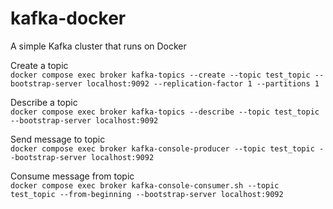 # kafka-docker
A simple Kafka cluster that runs on Docker

Create a topic  
```docker compose exec broker kafka-topics --create --topic test_topic --bootstrap-server localhost:9092 --replication-factor 1 --partitions 1```

Describe a topic  
```docker compose exec broker kafka-topics --describe --topic test_topic --bootstrap-server localhost:9092```

Send message to topic  
```docker compose exec broker kafka-console-producer --topic test_topic --bootstrap-server localhost:9092```

Consume message from topic  
```docker compose exec broker kafka-console-consumer.sh --topic test_topic --from-beginning --bootstrap-server localhost:9092```
